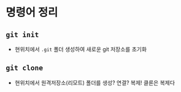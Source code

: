 # 명령어 정리

## `git init`
- 현위치에서 `.git` 폴더 생성하여 새로운 git 저장소를 초기화

## `git clone`
- 현위치에서 원격저장소(리모트) 폴더를 생성? 연결? 복제! 클론은 복제다





